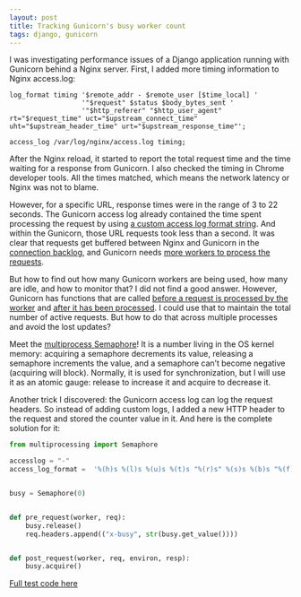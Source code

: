 ```yaml
---
layout: post
title: Tracking Gunicorn's busy worker count
tags: django, gunicorn
---
```


I was investigating performance issues of a Django application running with Gunicorn behind a Nginx server. First, I added more timing information to Nginx access.log:

```
log_format timing '$remote_addr - $remote_user [$time_local] '
                  '"$request" $status $body_bytes_sent '
                  '"$http_referer" "$http_user_agent" rt="$request_time" uct="$upstream_connect_time" uht="$upstream_header_time" urt="$upstream_response_time"';

access_log /var/log/nginx/access.log timing;
```

After the Nginx reload, it started to report the total request time and the time waiting for a response from Gunicorn. I also checked the timing in Chrome developer tools. All the times matched, which means the network latency or Nginx was not to blame.

However, for a specific URL, response times were in the range of 3 to 22 seconds. The Gunicorn access log already contained the time spent processing the request by using [a custom access log format string](https://docs.gunicorn.org/en/stable/settings.html#access-log-format).  And within the Gunicorn, those URL requests took less than a second. It was clear that requests get buffered between Nginx and Gunicorn in the [connection backlog](https://docs.gunicorn.org/en/stable/settings.html#backlog), and Gunicorn needs [more workers to process the requests](https://docs.gunicorn.org/en/stable/settings.html#worker-processes).

But how to find out how many Gunicorn workers are being used, how many are idle, and how to monitor that? I did not find a good answer. However,  Gunicorn has functions that are called [before a request is processed by the worker](https://docs.gunicorn.org/en/stable/settings.html#pre-request) and [after it has been processed](https://docs.gunicorn.org/en/stable/settings.html#post-request). I could use that to maintain the total number of active requests. But how to do that across multiple processes and avoid the lost updates?

Meet the [multiprocess Semaphore](https://docs.gunicorn.org/en/stable/settings.html#access-log-format)! It is a number living in the OS kernel memory: acquiring a semaphore decrements its value, releasing a semaphore increments the value, and a semaphore can’t become negative (acquiring will block). Normally, it is used for synchronization, but I will use it as an atomic gauge: release to increase it and acquire to decrease it.

Another trick I discovered: the Gunicorn access log can log the request headers. So instead of adding custom logs, I added a new HTTP header to the request and stored the counter value in it. And here is the complete solution for it:


```python
from multiprocessing import Semaphore

accesslog = "-"
access_log_format =  '%(h)s %(l)s %(u)s %(t)s "%(r)s" %(s)s %(b)s "%(f)s" "%(a)s" rt=%(L)s busy=%({x-busy}i)s'


busy = Semaphore(0)


def pre_request(worker, req):
    busy.release()
    req.headers.append(("x-busy", str(busy.get_value())))


def post_request(worker, req, environ, resp):
    busy.acquire()
```


[Full test code here](https://gist.github.com/aivarsk/493e8b8976588185dd685cdb38f98c10)
